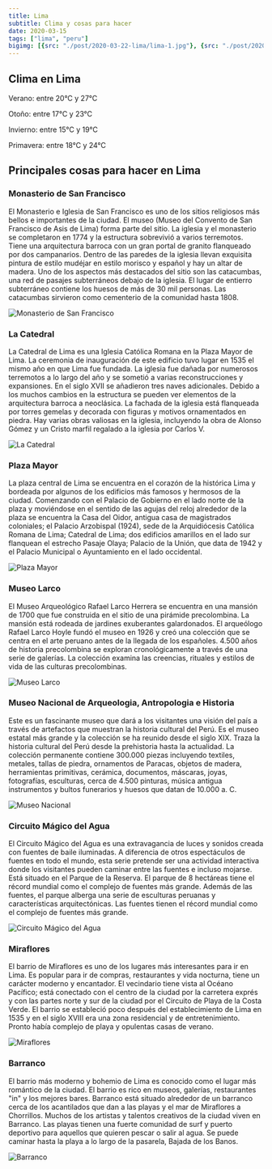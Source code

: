 ```yaml
---
title: Lima
subtitle: Clima y cosas para hacer
date: 2020-03-15
tags: ["lima", "peru"]
bigimg: [{src: "./post/2020-03-22-lima/lima-1.jpg"}, {src: "./post/2020-03-22-lima/lima-2.jpg"}, {src: "./post/2020-03-22-lima/lima-3.jpg"}]
---
```

 
## Clima en Lima
Verano: entre 20°C y 27°C
 
Otoño: entre 17°C y 23°C
 
Invierno: entre 15°C y 19°C
 
Primavera: entre 18°C y 24°C
 
## Principales cosas para hacer en Lima
 
### Monasterio de San Francisco
El Monasterio e Iglesia de San Francisco es uno de los sitios religiosos más bellos e importantes de la ciudad. El museo (Museo del Convento de San Francisco de Asis de Lima) forma parte del sitio. La iglesia y el monasterio se completaron en 1774 y la estructura sobrevivió a varios terremotos. Tiene una arquitectura barroca con un gran portal de granito flanqueado por dos campanarios. Dentro de las paredes de la iglesia llevan exquisita pintura de estilo mudéjar en estilo morisco y español y hay un altar de madera. Uno de los aspectos más destacados del sitio son las catacumbas, una red de pasajes subterráneos debajo de la iglesia. El lugar de entierro subterráneo contiene los huesos de más de 30 mil personas. Las catacumbas sirvieron como cementerio de la comunidad hasta 1808. 
 
 
![Monasterio de San Francisco](https://images.unsplash.com/photo-1555021007-c33bab37fa07?w=640)
 
### La Catedral
La Catedral de Lima es una Iglesia Católica Romana en la Plaza Mayor de Lima. La ceremonia de inauguración de este edificio tuvo lugar en 1535 el mismo año en que Lima fue fundada. La iglesia fue dañada por numerosos terremotos a lo largo del año y se sometió a varias reconstrucciones y expansiones. En el siglo XVII se añadieron tres naves adicionales. Debido a los muchos cambios en la estructura se pueden ver elementos de la arquitectura barroca a neoclásica. La fachada de la iglesia está flanqueada por torres gemelas y decorada con figuras y motivos ornamentados en piedra. Hay varias obras valiosas en la iglesia, incluyendo la obra de Alonso Gómez y un Cristo marfil regalado a la iglesia por Carlos V. 
 
 
![La Catedral](https://images.unsplash.com/photo-1573775163196-510a3ff32226?w=640)
 
 
 
### Plaza Mayor
La plaza central de Lima se encuentra en el corazón de la histórica Lima y bordeada por algunos de los edificios más famosos y hermosos de la ciudad. Comenzando con el Palacio de Gobierno en el lado norte de la plaza y moviéndose en el sentido de las agujas del reloj alrededor de la plaza se encuentra la Casa del Oidor, antigua casa de magistrados coloniales; el Palacio Arzobispal (1924), sede de la Arquidiócesis Católica Romana de Lima; Catedral de Lima; dos edificios amarillos en el lado sur flanquean el estrecho Pasaje Olaya; Palacio de la Unión, que data de 1942 y el Palacio Municipal o Ayuntamiento en el lado occidental.  
 
![Plaza Mayor](https://images.unsplash.com/photo-1580530719837-952e0515b69a?w=640)
 
### Museo Larco
El Museo Arqueológico Rafael Larco Herrera se encuentra en una mansión de 1700 que fue construida en el sitio de una pirámide precolombina. La mansión está rodeada de jardines exuberantes galardonados. El arqueólogo Rafael Larco Hoyle fundó el museo en 1926 y creó una colección que se centra en el arte peruano antes de la llegada de los españoles.  4.500 años de historia precolombina se exploran cronológicamente a través de una serie de galerías. La colección examina las creencias, rituales y estilos de vida de las culturas precolombinas.
 
 
![Museo Larco](https://unsplash.com/photos/dkY3NrJgQTA)
 
### Museo Nacional de Arqueologia, Antropologia e Historia
Este es un fascinante museo que dará a los visitantes una visión del país a través de artefactos que muestran la historia cultural del Perú. Es el museo estatal más grande y la colección se ha reunido desde el siglo XIX.  Traza la historia cultural del Perú desde la prehistoria hasta la actualidad. La colección permanente contiene 300.000 piezas incluyendo textiles, metales, tallas de piedra, ornamentos de Paracas, objetos de madera, herramientas primitivas, cerámica, documentos, máscaras, joyas, fotografías, esculturas, cerca de 4.500 pinturas, música antigua instrumentos y bultos funerarios y huesos que datan de 10.000 a. C. 
  
 
![Museo Nacional](https://images.unsplash.com/photo-1573621942226-d8399bf786ab?w=640)
 
### Circuito Mágico del Agua
El Circuito Mágico del Agua es una extravagancia de luces y sonidos creada con fuentes de baile iluminadas. A diferencia de otros espectáculos de fuentes en todo el mundo, esta serie pretende ser una actividad interactiva donde los visitantes pueden caminar entre las fuentes e incluso mojarse. Está situado en el Parque de la Reserva. El parque de 8 hectáreas tiene el récord mundial como el complejo de fuentes más grande. Además de las fuentes, el parque alberga una serie de esculturas peruanas y características arquitectónicas. Las fuentes tienen el récord mundial como el complejo de fuentes más grande. 
 
 
![Circuito Mágico del Agua](https://images.unsplash.com/photo-1595803471186-8816059f097a?w=640)


### Miraflores
El barrio de Miraflores es uno de los lugares más interesantes para ir en Lima. Es popular para ir de compras, restaurantes y vida nocturna, tiene un carácter moderno y encantador. El vecindario tiene vista al Océano Pacífico; está conectado con el centro de la ciudad por la carretera exprés y con las partes norte y sur de la ciudad por el Circuito de Playa de la Costa Verde. El barrio se estableció poco después del establecimiento de Lima en 1535 y en el siglo XVIII era una zona residencial y de entretenimiento. Pronto había complejo de playa y opulentas casas de verano. 
 
 
![Miraflores](https://images.unsplash.com/photo-1532976688942-47a1a73f2583?w=640)



### Barranco
El barrio más moderno y bohemio de Lima es conocido como el lugar más romántico de la ciudad. El barrio es rico en museos, galerías, restaurantes "in" y los mejores bares. Barranco está situado alrededor de un barranco cerca de los acantilados que dan a las playas y el mar de Miraflores a Chorrillos. Muchos de los artistas y talentos creativos de la ciudad viven en Barranco. Las playas tienen una fuerte comunidad de surf y puerto deportivo para aquellos que quieren pescar o salir al agua. Se puede caminar hasta la playa a lo largo de la pasarela, Bajada de los Banos. 
 
 
![Barranco](https://images.unsplash.com/photo-1532728097062-7ac9901d3229?w=640)
